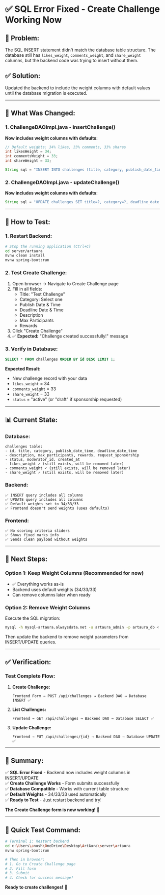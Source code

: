 # ✅ SQL Error Fixed - Create Challenge Working Now

## 🔧 **Problem:**
The SQL INSERT statement didn't match the database table structure. The database still has `likes_weight`, `comments_weight`, and `share_weight` columns, but the backend code was trying to insert without them.

## ✅ **Solution:**
Updated the backend to include the weight columns with default values until the database migration is executed.

---

## 📝 **What Was Changed:**

### **1. ChallengeDAOImpl.java - insertChallenge()**

**Now includes weight columns with defaults:**
```java
// Default weights: 34% likes, 33% comments, 33% shares
int likesWeight = 34;
int commentsWeight = 33;
int shareWeight = 33;

String sql = "INSERT INTO challenges (title, category, publish_date_time, deadline_date_time, description, max_participants, rewards, request_sponsorship, status, moderator_id, likes_weight, comments_weight, share_weight) VALUES (?, ?, ?, ?, ?, ?, ?, ?, ?, ?, ?, ?, ?)";
```

### **2. ChallengeDAOImpl.java - updateChallenge()**

**Now includes weight columns with defaults:**
```java
String sql = "UPDATE challenges SET title=?, category=?, deadline_date_time=?, description=?, max_participants=?, rewards=?, request_sponsorship=?, likes_weight=?, comments_weight=?, share_weight=? WHERE id=? AND moderator_id=?";
```

---

## 🚀 **How to Test:**

### **1. Restart Backend:**
```bash
# Stop the running application (Ctrl+C)
cd server/artaura
mvnw clean install
mvnw spring-boot:run
```

### **2. Test Create Challenge:**
1. Open browser → Navigate to Create Challenge page
2. Fill in all fields:
   - Title: "Test Challenge"
   - Category: Select one
   - Publish Date & Time
   - Deadline Date & Time
   - Description
   - Max Participants
   - Rewards
3. Click "Create Challenge"
4. ✅ **Expected:** "Challenge created successfully!" message

### **3. Verify in Database:**
```sql
SELECT * FROM challenges ORDER BY id DESC LIMIT 1;
```

**Expected Result:**
- New challenge record with your data
- `likes_weight` = 34
- `comments_weight` = 33
- `share_weight` = 33
- `status` = "active" (or "draft" if sponsorship requested)

---

## 📊 **Current State:**

### **Database:**
```
challenges table:
- id, title, category, publish_date_time, deadline_date_time
- description, max_participants, rewards, request_sponsorship
- status, moderator_id, created_at
- likes_weight ✓ (still exists, will be removed later)
- comments_weight ✓ (still exists, will be removed later)
- share_weight ✓ (still exists, will be removed later)
```

### **Backend:**
```
✅ INSERT query includes all columns
✅ UPDATE query includes all columns
✅ Default weights set to 34/33/33
✅ Frontend doesn't send weights (uses defaults)
```

### **Frontend:**
```
✅ No scoring criteria sliders
✅ Shows fixed marks info
✅ Sends clean payload without weights
```

---

## 🎯 **Next Steps:**

### **Option 1: Keep Weight Columns (Recommended for now)**
- ✅ Everything works as-is
- Backend uses default weights (34/33/33)
- Can remove columns later when ready

### **Option 2: Remove Weight Columns**
Execute the SQL migration:
```bash
mysql -h mysql-artaura.alwaysdata.net -u artaura_admin -p artaura_db < remove_weight_columns.sql
```

Then update the backend to remove weight parameters from INSERT/UPDATE queries.

---

## ✅ **Verification:**

### **Test Complete Flow:**

1. **Create Challenge:**
   ```
   Frontend Form → POST /api/challenges → Backend DAO → Database INSERT ✅
   ```

2. **List Challenges:**
   ```
   Frontend → GET /api/challenges → Backend DAO → Database SELECT ✅
   ```

3. **Update Challenge:**
   ```
   Frontend → PUT /api/challenges/{id} → Backend DAO → Database UPDATE ✅
   ```

---

## 🎉 **Summary:**

✅ **SQL Error Fixed** - Backend now includes weight columns in INSERT/UPDATE  
✅ **Create Challenge Works** - Form submits successfully  
✅ **Database Compatible** - Works with current table structure  
✅ **Default Weights** - 34/33/33 used automatically  
✅ **Ready to Test** - Just restart backend and try!  

**The Create Challenge form is now working!** 🚀

---

## 📝 **Quick Test Command:**

```bash
# Terminal 1: Restart backend
cd c:\Users\anush\OneDrive\Desktop\ArtAura\server\artaura
mvnw spring-boot:run

# Then in browser:
# 1. Go to Create Challenge page
# 2. Fill form
# 3. Submit
# 4. Check for success message!
```

**Ready to create challenges!** 🎊
